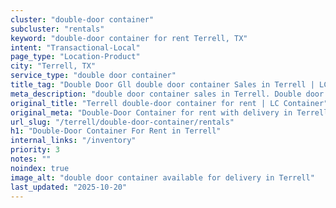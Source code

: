 ```yaml
---
cluster: "double-door container"
subcluster: "rentals"
keyword: "double-door container for rent Terrell, TX"
intent: "Transactional-Local"
page_type: "Location-Product"
city: "Terrell, TX"
service_type: "double door container"
title_tag: "Double Door Gll double door container Sales in Terrell | LC Container"
meta_description: "double door container sales in Terrell. Double door containers for easy access. Fast delivery, competitive pricing. Serving double door container area. Quote ID: BU2. Call (214) 524-4168 for your free quote today."
original_title: "Terrell double-door container for rent | LC Container"
original_meta: "Double-Door Container for rent with delivery in Terrell, TX. LC Container — local Since 2003. Get pricing today."
url_slug: "/terrell/double-door-container/rentals"
h1: "Double-Door Container For Rent in Terrell"
internal_links: "/inventory"
priority: 3
notes: ""
noindex: true
image_alt: "double door container available for delivery in Terrell"
last_updated: "2025-10-20"
---
```


<!-- TODO: Add unique city/inventory copy, images, and internal links here. -->
